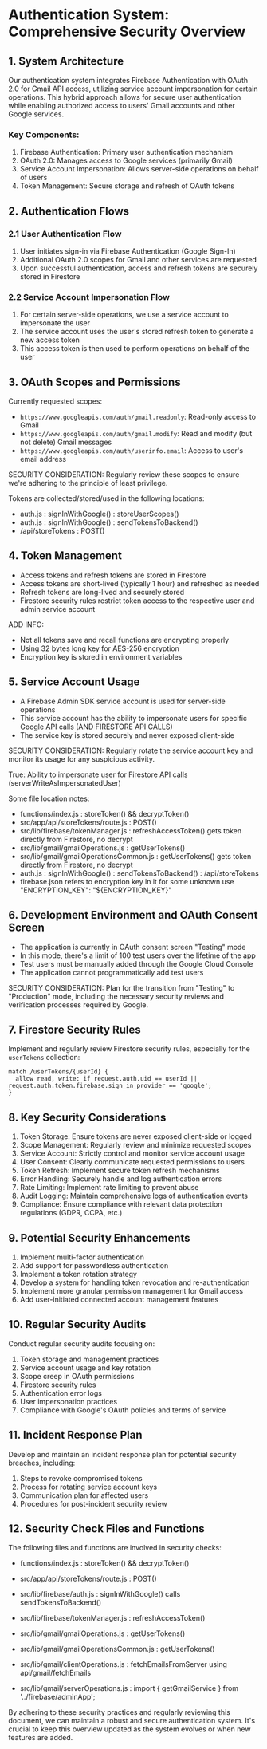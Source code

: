 # Authentication System: Comprehensive Security Overview

## 1. System Architecture

Our authentication system integrates Firebase Authentication with OAuth 2.0 for Gmail API access, utilizing service account impersonation for certain operations. This hybrid approach allows for secure user authentication while enabling authorized access to users' Gmail accounts and other Google services.

### Key Components:

1. Firebase Authentication: Primary user authentication mechanism
2. OAuth 2.0: Manages access to Google services (primarily Gmail)
3. Service Account Impersonation: Allows server-side operations on behalf of users
4. Token Management: Secure storage and refresh of OAuth tokens

## 2. Authentication Flows

### 2.1 User Authentication Flow

1. User initiates sign-in via Firebase Authentication (Google Sign-In)
2. Additional OAuth 2.0 scopes for Gmail and other services are requested
3. Upon successful authentication, access and refresh tokens are securely stored in Firestore

### 2.2 Service Account Impersonation Flow

1. For certain server-side operations, we use a service account to impersonate the user
2. The service account uses the user's stored refresh token to generate a new access token
3. This access token is then used to perform operations on behalf of the user

## 3. OAuth Scopes and Permissions

Currently requested scopes:
- `https://www.googleapis.com/auth/gmail.readonly`: Read-only access to Gmail
- `https://www.googleapis.com/auth/gmail.modify`: Read and modify (but not delete) Gmail messages
- `https://www.googleapis.com/auth/userinfo.email`: Access to user's email address

SECURITY CONSIDERATION: Regularly review these scopes to ensure we're adhering to the principle of least privilege.

Tokens are collected/stored/used in the following locations:
- auth.js : signInWithGoogle() : storeUserScopes()
- auth.js : signInWithGoogle() : sendTokensToBackend()
- /api/storeTokens : POST()

## 4. Token Management

- Access tokens and refresh tokens are stored in Firestore
- Access tokens are short-lived (typically 1 hour) and refreshed as needed
- Refresh tokens are long-lived and securely stored
- Firestore security rules restrict token access to the respective user and admin service account

ADD INFO:
- Not all tokens save and recall functions are encrypting properly
- Using 32 bytes long key for AES-256 encryption 
- Encryption key is stored in environment variables

## 5. Service Account Usage

- A Firebase Admin SDK service account is used for server-side operations
- This service account has the ability to impersonate users for specific Google API calls (AND FIRESTORE API CALLS)
- The service key is stored securely and never exposed client-side

SECURITY CONSIDERATION: Regularly rotate the service account key and monitor its usage for any suspicious activity.

True: Ability to impersonate user for Firestore API calls (serverWriteAsImpersonatedUser)

Some file location notes:
- functions/index.js : storeToken() && decryptToken()
- src/app/api/storeTokens/route.js : POST()
- src/lib/firebase/tokenManager.js : refreshAccessToken() gets token directly from Firestore, no decrypt
- src/lib/gmail/gmailOperations.js : getUserTokens()
- src/lib/gmail/gmailOperationsCommon.js : getUserTokens() gets token directly from Firestore, no decrypt
- auth.js : signInWithGoogle() : sendTokensToBackend() : /api/storeTokens
- firebase.json refers to encryption key in it for some unknown use "ENCRYPTION_KEY": "${ENCRYPTION_KEY}"

## 6. Development Environment and OAuth Consent Screen

- The application is currently in OAuth consent screen "Testing" mode
- In this mode, there's a limit of 100 test users over the lifetime of the app
- Test users must be manually added through the Google Cloud Console
- The application cannot programmatically add test users

SECURITY CONSIDERATION: Plan for the transition from "Testing" to "Production" mode, including the necessary security reviews and verification processes required by Google.

## 7. Firestore Security Rules

Implement and regularly review Firestore security rules, especially for the `userTokens` collection:

```
match /userTokens/{userId} {
  allow read, write: if request.auth.uid == userId || request.auth.token.firebase.sign_in_provider == 'google';
}
```

## 8. Key Security Considerations

1. Token Storage: Ensure tokens are never exposed client-side or logged
2. Scope Management: Regularly review and minimize requested scopes
3. Service Account: Strictly control and monitor service account usage
4. User Consent: Clearly communicate requested permissions to users
5. Token Refresh: Implement secure token refresh mechanisms
6. Error Handling: Securely handle and log authentication errors
7. Rate Limiting: Implement rate limiting to prevent abuse
8. Audit Logging: Maintain comprehensive logs of authentication events
9. Compliance: Ensure compliance with relevant data protection regulations (GDPR, CCPA, etc.)

## 9. Potential Security Enhancements

1. Implement multi-factor authentication
2. Add support for passwordless authentication
3. Implement a token rotation strategy
4. Develop a system for handling token revocation and re-authentication
5. Implement more granular permission management for Gmail access
6. Add user-initiated connected account management features

## 10. Regular Security Audits

Conduct regular security audits focusing on:
1. Token storage and management practices
2. Service account usage and key rotation
3. Scope creep in OAuth permissions
4. Firestore security rules
5. Authentication error logs
6. User impersonation practices
7. Compliance with Google's OAuth policies and terms of service

## 11. Incident Response Plan

Develop and maintain an incident response plan for potential security breaches, including:
1. Steps to revoke compromised tokens
2. Process for rotating service account keys
3. Communication plan for affected users
4. Procedures for post-incident security review

## 12. Security Check Files and Functions

The following files and functions are involved in security checks:

- functions/index.js                     : storeToken() && decryptToken()
- src/app/api/storeTokens/route.js       : POST()
- src/lib/firebase/auth.js               : signInWithGoogle() calls sendTokensToBackend()
- src/lib/firebase/tokenManager.js       : refreshAccessToken()

- src/lib/gmail/gmailOperations.js       : getUserTokens()
- src/lib/gmail/gmailOperationsCommon.js : getUserTokens()
- src/lib/gmail/clientOperations.js      : fetchEmailsFromServer using api/gmail/fetchEmails
- src/lib/gmail/serverOperations.js      : import { getGmailService } from '../firebase/adminApp';

By adhering to these security practices and regularly reviewing this document, we can maintain a robust and secure authentication system. It's crucial to keep this overview updated as the system evolves or when new features are added.

